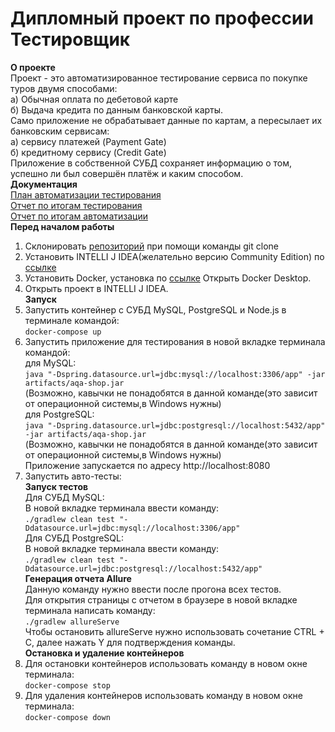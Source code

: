 # Дипломный проект по профессии Тестировщик #  
**О проекте**  
Проект - это автоматизированное тестирование сервиса по покупке туров двумя способами:  
а) Обычная оплата по дебетовой карте   
б) Выдача кредита по данным банковской карты.    
Само приложение не обрабатывает данные по картам, а пересылает их банковским сервисам:  
а) сервису платежей (Payment Gate)    
б) кредитному сервису (Credit Gate)    
Приложение в собственной СУБД  сохраняет информацию о том, успешно ли был совершён платёж
и каким способом.  
**Документация**  
[План автоматизации тестирования](https://github.com/Serg5858/diploma/blob/main/docs/Plan.md)  
[Отчет по итогам тестирования](https://github.com/Serg5858/diploma/blob/main/docs/Report.md)  
[Отчет по итогам автоматизации](https://github.com/Serg5858/diploma/blob/main/docs/Summary.md)   
**Перед началом работы**  
1. Склонировать [репозиторий](https://github.com/Serg5858/diploma) при помощи команды git clone  
2. Установить INTELLI J IDEA(желательно версию Community Edition) по [ссылке](https://www.jetbrains.com/idea/)    
3. Установить Docker, установка по [ссылке](https://github.com/netology-code/aqa-homeworks/blob/master/docker/installation.md)
Открыть Docker Desktop.   
4. Открыть проект в INTELLI J IDEA.  
**Запуск**  
1. Запустить контейнер с СУБД MySQL, PostgreSQL и Node.js в терминале командой:      
`docker-compose up`   
2. Запустить приложение для тестирования в новой вкладке терминала командой:  
для MySQL:   
`java "-Dspring.datasource.url=jdbc:mysql://localhost:3306/app" -jar artifacts/aqa-shop.jar`   
(Возможно, кавычки не понадобятся в данной команде(это зависит от операционной системы,в Windows нужны)   
для PostgreSQL:  
`java "-Dspring.datasource.url=jdbc:postgresql://localhost:5432/app" -jar artifacts/aqa-shop.jar`   
(Возможно, кавычки не понадобятся в данной команде(это зависит от операционной системы,в Windows нужны)    
Приложение запускается по адресу http://localhost:8080  
3. Запустить авто-тесты:  
**Запуск тестов**    
Для СУБД MySQL:  
В новой вкладке терминала ввести команду:  
`./gradlew clean test "-Ddatasource.url=jdbc:mysql://localhost:3306/app"`  
Для СУБД PostgreSQL:  
В новой вкладке терминала ввести команду:  
`./gradlew clean test "-Ddatasource.url=jdbc:postgresql://localhost:5432/app"`    
**Генерация отчета Allure**   
Данную команду нужно ввести после прогона всех тестов.     
Для открытия страницы с отчетом в браузере в новой вкладке терминала написать команду:    
`./gradlew allureServe`   
Чтобы остановить allureServe нужно использовать сочетание CTRL + C, далее нажать Y для подтверждения
команды.  
**Остановка и удаление контейнеров**  
1. Для остановки контейнеров использовать команду в новом окне терминала:  
`docker-compose stop`   
2. Для удаления контейнеров использовать команду в новом окне терминала:  
`docker-compose down` 













